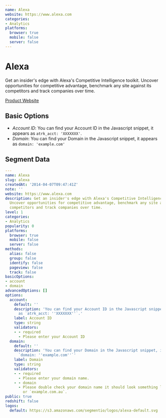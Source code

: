```yaml
---
name: Alexa
website: https://www.alexa.com
categories:
- Analytics
platforms:
  browser: true
  mobile: false
  server: false
---
```


# Alexa

Get an insider's edge with Alexa's Competitive Intelligence toolkit. Uncover opportunities for competitive advantage, benchmark any site against its competitors and track companies over time.

[Product Website](https://www.alexa.com)

## Basic Options

- *Account ID*: You can find your Account ID in the Javascript snippet, it appears as `atrk_acct: 'XXXXXXX'`.
- *Domain*: You can find your Domain in the Javascript snippet, it appears as `domain: 'example.com'`


## Segment Data
```yaml
---
name: Alexa
slug: alexa
createdAt: '2014-04-07T09:47:41Z'
note: ''
website: https://www.alexa.com
description: Get an insider's edge with Alexa's Competitive Intelligence toolkit.
  Uncover opportunities for competitive advantage, benchmark any site against its
  competitors and track companies over time.
level: 1
categories:
- Analytics
popularity: 0
platforms:
  browser: true
  mobile: false
  server: false
methods:
  alias: false
  group: false
  identify: false
  pageview: false
  track: false
basicOptions:
- account
- domain
advancedOptions: []
options:
  account:
    default: ''
    description: 'You can find your Account ID in the Javascript snippet, it appears
      as `atrk_acct: ''XXXXXXX''`.'
    label: Account ID
    type: string
    validators:
    - - required
      - Please enter your Account ID
  domain:
    default: ''
    description: 'You can find your Domain in the Javascript snippet, it appears as
      `domain: ''example.com''`'
    label: Domain
    type: string
    validators:
    - - required
      - Please enter your domain name.
    - - domain
      - Please double check your domain name it should look something like `example.com`
        or `example.com.au`.
public: true
redshift: false
logos:
  default: https://s3.amazonaws.com/segmentio/logos/alexa-default.svg

```

